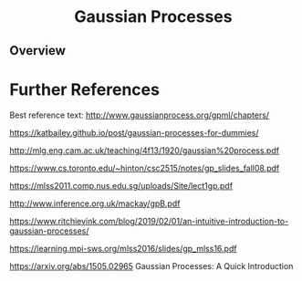 # <center>Gaussian Processes</center>

## Overview




# Further References
Best reference text: http://www.gaussianprocess.org/gpml/chapters/

https://katbailey.github.io/post/gaussian-processes-for-dummies/

http://mlg.eng.cam.ac.uk/teaching/4f13/1920/gaussian%20process.pdf

https://www.cs.toronto.edu/~hinton/csc2515/notes/gp_slides_fall08.pdf

https://mlss2011.comp.nus.edu.sg/uploads/Site/lect1gp.pdf

http://www.inference.org.uk/mackay/gpB.pdf

https://www.ritchievink.com/blog/2019/02/01/an-intuitive-introduction-to-gaussian-processes/

https://learning.mpi-sws.org/mlss2016/slides/gp_mlss16.pdf

https://arxiv.org/abs/1505.02965 Gaussian Processes: A Quick Introduction

